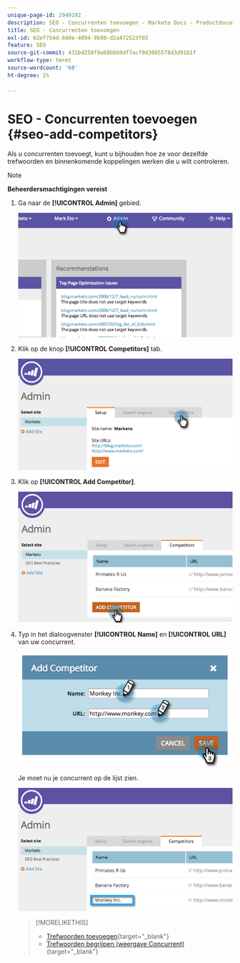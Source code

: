 ```yaml
---
unique-page-id: 2949192
description: SEO - Concurrenten toevoegen - Marketo Docs - Productdocumentatie
title: SEO - Concurrenten toevoegen
exl-id: 62ef754d-840e-4094-9b98-d2a472523f03
feature: SEO
source-git-commit: 431bd258f9a68bbb9df7acf043085578d3d91b1f
workflow-type: tm+mt
source-wordcount: '68'
ht-degree: 1%

---
```


# SEO - Concurrenten toevoegen {#seo-add-competitors}

Als u concurrenten toevoegt, kunt u bijhouden hoe ze voor dezelfde trefwoorden en binnenkomende koppelingen werken die u wilt controleren.

>[!NOTE]
>
>**Beheerdersmachtigingen vereist**

1. Ga naar de **[!UICONTROL Admin]** gebied.

   ![](assets/image2014-9-17-21-3a12-3a15.png)

1. Klik op de knop **[!UICONTROL Competitors]** tab.

   ![](assets/image2014-9-17-21-3a12-3a31.png)

1. Klik op **[!UICONTROL Add Competitor]**.

   ![](assets/image2014-9-17-21-3a12-3a38.png)

1. Typ in het dialoogvenster **[!UICONTROL Name]** en **[!UICONTROL URL]** van uw concurrent.

   ![](assets/image2014-9-17-21-3a13-3a5.png)

   Je moet nu je concurrent op de lijst zien.

   ![](assets/image2014-9-17-21-3a13-3a14.png)

   >[!MORELIKETHIS]
   >
   >* [Trefwoorden toevoegen](/help/marketo/product-docs/additional-apps/seo/keywords/seo-add-keywords.md){target="_blank"}
   >* [Trefwoorden begrijpen (weergave Concurrent)](/help/marketo/product-docs/additional-apps/seo/keywords/seo-understanding-keywords.md){target="_blank"}
